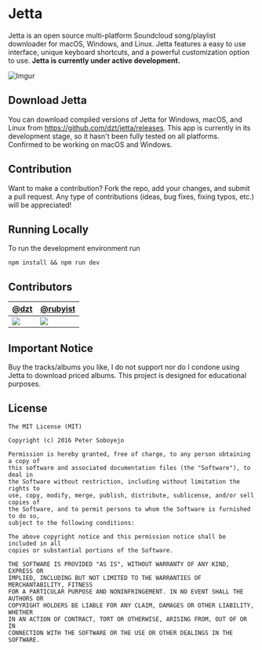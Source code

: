 # Jetta

Jetta is an open source multi-platform Soundcloud song/playlist downloader for macOS, Windows, and Linux. Jetta features a easy to use interface, unique keyboard shortcuts, and a powerful customization option to use. **Jetta is currently under active development.**

![Imgur](http://i.imgur.com/oWaiiAX.png)

## Download Jetta
You can download compiled versions of Jetta for Windows, macOS, and Linux from https://github.com/dzt/jetta/releases. This app is currently in its development stage, so it hasn't been fully tested on all platforms. Confirmed to be working on macOS and Windows.

## Contribution
Want to make a contribution? Fork the repo, add your changes, and submit a pull request. Any type of contributions (ideas, bug fixes, fixing typos, etc.) will be appreciated!

## Running Locally
To run the development environment run

```
npm install && npm run dev
```
## Contributors
| [@dzt](https://github.com/dzt) | [@rubyist](https://github.com/soops) |
|---|---|
| [![](https://avatars1.githubusercontent.com/u/6421443?v=3&s=100)](https://github.com/dzt) | [![](https://avatars1.githubusercontent.com/u/8540373?v=3&s=100)](https://github.com/soops) |

## Important Notice
Buy the tracks/albums you like, I do not support nor do I condone using Jetta to download priced albums. This project is designed for educational purposes.

## License

```
The MIT License (MIT)

Copyright (c) 2016 Peter Soboyejo

Permission is hereby granted, free of charge, to any person obtaining a copy of
this software and associated documentation files (the "Software"), to deal in
the Software without restriction, including without limitation the rights to
use, copy, modify, merge, publish, distribute, sublicense, and/or sell copies of
the Software, and to permit persons to whom the Software is furnished to do so,
subject to the following conditions:

The above copyright notice and this permission notice shall be included in all
copies or substantial portions of the Software.

THE SOFTWARE IS PROVIDED "AS IS", WITHOUT WARRANTY OF ANY KIND, EXPRESS OR
IMPLIED, INCLUDING BUT NOT LIMITED TO THE WARRANTIES OF MERCHANTABILITY, FITNESS
FOR A PARTICULAR PURPOSE AND NONINFRINGEMENT. IN NO EVENT SHALL THE AUTHORS OR
COPYRIGHT HOLDERS BE LIABLE FOR ANY CLAIM, DAMAGES OR OTHER LIABILITY, WHETHER
IN AN ACTION OF CONTRACT, TORT OR OTHERWISE, ARISING FROM, OUT OF OR IN
CONNECTION WITH THE SOFTWARE OR THE USE OR OTHER DEALINGS IN THE SOFTWARE.
```
